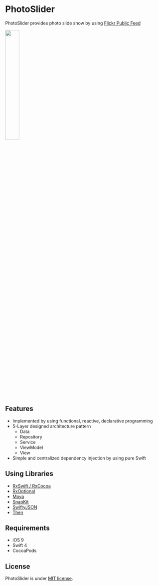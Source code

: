 # PhotoSlider

PhotoSlider provides photo slide show by using [Flickr Public Feed](https://www.flickr.com/services/feeds/docs/photos_public/)

<img src="https://github.com/DooHoDoo/PhotoSlider/blob/master/ScreenShots/screenshot_iphoneX.png?raw=true" width="30%" height="30%">

## Features

* Implemented by using functional, reactive, declarative programming
* 5-Layer designed architecture pattern
    * Data
    * Repository
    * Service
    * ViewModel
    * View
* Simple and centralized dependency injection by using pure Swift

## Using Libraries

* [RxSwift / RxCocoa](https://github.com/ReactiveX/RxSwift)
* [RxOptional](https://github.com/RxSwiftCommunity/RxOptional)
* [Moya](https://github.com/Moya/Moya)
* [SnapKit](https://github.com/SnapKit/SnapKit)
* [SwiftyJSON](https://github.com/SwiftyJSON/SwiftyJSON)
* [Then](https://github.com/devxoul/Then)

## Requirements

* iOS 9
* Swift 4
* CocoaPods

## License

PhotoSlider is under [MIT license](LICENSE).
